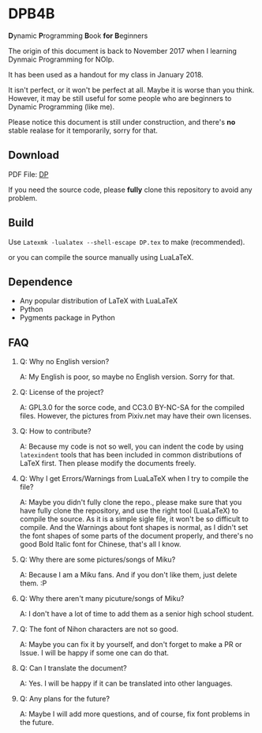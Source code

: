 # DPB4B
**D**ynamic **P**rogramming **B**ook **for** **B**eginners

The origin of this document is back to November 2017 when I learning Dynmaic Programming for NOIp.

It has been used as a handout for my class in January 2018.

It isn't perfect, or it won't be perfect at all. Maybe it is worse than you think. However, it may be still useful for some people who are beginners to Dynamic Programming (like me).

Please notice this document is still under construction, and there's **no** stable realase for it temporarily, sorry for that.

## Download
PDF File: [DP](https://github.com/MingqiHuang/DB4B/blob/master/DP.pdf)

If you need the source code, please **fully** clone this repository to avoid any problem.

## Build
Use `Latexmk -lualatex --shell-escape DP.tex` to make (recommended).

or you can compile the source manually using LuaLaTeX.

## Dependence
- Any popular distribution of LaTeX with LuaLaTeX
- Python
- Pygments package in Python

## FAQ
1. Q: Why no English version?

   A: My English is poor, so maybe no English version. Sorry for that.

2. Q: License of the project?

   A: GPL3.0 for the sorce code, and CC3.0 BY-NC-SA for the compiled files. However, the pictures from Pixiv.net may have their own licenses.

3. Q: How to contribute?

   A: Because my code is not so well, you can indent the code by using `latexindent` tools that has been included in common distributions of LaTeX first. Then please modify the documents freely.

4. Q: Why I get Errors/Warnings from LuaLaTeX when I try to compile the file?

   A: Maybe you didn't fully clone the repo., please make sure that you have fully clone the repository, and use the right tool (LuaLaTeX) to compile the source. As it is a simple sigle file, it won't be so difficult to compile. And the Warnings about font shapes is normal, as I didn't set the font shapes of some parts of the document properly, and there's no good Bold Italic font for Chinese, that's all I know.

5. Q: Why there are some pictures/songs of Miku?

   A: Because I am a Miku fans. And if you don't like them, just delete them. :P

6. Q: Why there aren't many picuture/songs of Miku?

   A: I don't have a lot of time to add them as a senior high school student.

7. Q: The font of Nihon characters are not so good.

   A: Maybe you can fix it by yourself, and don't forget to make a PR or Issue. I will be happy if some one can do that.

8. Q: Can I translate the document?

   A: Yes. I will be happy if it can be translated into other languages.

9. Q: Any plans for the future?

   A: Maybe I will add more questions, and of course, fix font problems in the future.
